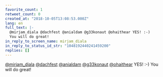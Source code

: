 ```yaml
---
favorite_count: 1
retweet_count: 0
created_at: "2018-10-05T13:08:53.000Z"
lang: en
full_text: |-
  @mirjam_diala @dachfest @anialdam @g33konaut @ohaithear YES! :-)
  You will do great!
in_reply_to_screen_name: mirjam_diala
in_reply_to_status_id_str: "1048192440241459200"
replies: []
---
```


[@mirjam_diala](https://twitter.com/mirjam_diala)
[@dachfest](https://twitter.com/dachfest)
[@anialdam](https://twitter.com/anialdam)
[@g33konaut](https://twitter.com/g33konaut)
[@ohaithear](https://twitter.com/ohaithear) YES! :-) You will do great!
